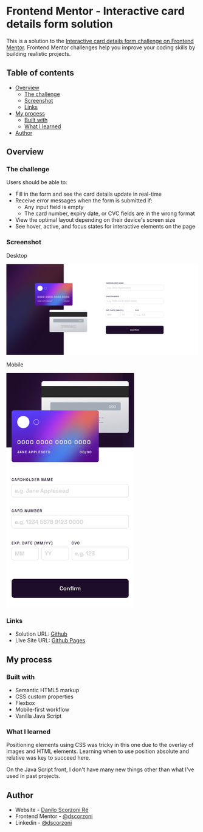 # Frontend Mentor - Interactive card details form solution

This is a solution to the [Interactive card details form challenge on Frontend Mentor](https://www.frontendmentor.io/challenges/interactive-card-details-form-XpS8cKZDWw). Frontend Mentor challenges help you improve your coding skills by building realistic projects.

## Table of contents

-   [Overview](#overview)
    -   [The challenge](#the-challenge)
    -   [Screenshot](#screenshot)
    -   [Links](#links)
-   [My process](#my-process)
    -   [Built with](#built-with)
    -   [What I learned](#what-i-learned)
-   [Author](#author)

## Overview

### The challenge

Users should be able to:

-   Fill in the form and see the card details update in real-time
-   Receive error messages when the form is submitted if:
    -   Any input field is empty
    -   The card number, expiry date, or CVC fields are in the wrong format
-   View the optimal layout depending on their device's screen size
-   See hover, active, and focus states for interactive elements on the page

### Screenshot

Desktop

![Desktop](./screenshots/desktop.png)

Mobile

![Mobile](./screenshots/mobile.png)

### Links

-   Solution URL: [Github](https://github.com/dscorzoni/project-interactive-card)
-   Live Site URL: [Github Pages](https://dscorzoni.github.io/project-interactive-card)

## My process

### Built with

-   Semantic HTML5 markup
-   CSS custom properties
-   Flexbox
-   Mobile-first workflow
-   Vanilla Java Script

### What I learned

Positioning elements using CSS was tricky in this one due to the overlay of images and HTML elements. Learning when to use position absolute and relative was key to succeed here.

On the Java Script front, I don't have many new things other than what I've used in past projects.

## Author

-   Website - [Danilo Scorzoni Ré](https://github.com/dscorzoni)
-   Frontend Mentor - [@dscorzoni](https://www.frontendmentor.io/profile/dscorzoni)
-   Linkedin - [@dscorzoni](https://www.linkedin.com/in/dscorzoni/)
